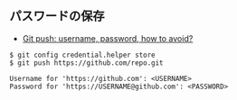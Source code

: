 ## パスワードの保存

- [Git push: username, password, how to avoid?](http://stackoverflow.com/questions/8588768/git-push-username-password-how-to-avoid)

~~~
$ git config credential.helper store
$ git push https://github.com/repo.git

Username for 'https://github.com': <USERNAME>
Password for 'https://USERNAME@github.com': <PASSWORD>
~~~
